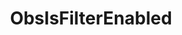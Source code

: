 ---
name: ObsIsFilterEnabled
title: ObsIsFilterEnabled
description: Check if a filter is enabled for a given scene/source
parameters:
  - name: scene
    import: obs-studio/scene
  - name: source
    import: obs-studio/source
  - name: filterName
    import: obs-studio/filter-name
  - name: connection
    import: obs-studio/connection
---